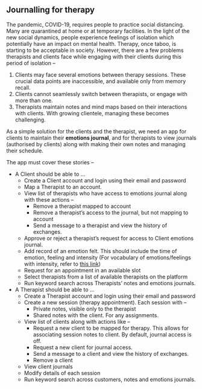 ## Journalling for therapy

The pandemic, COVID-19, requires people to practice social distancing. Many are quarantined at home or at temporary facilities. In the light of the new social dynamics, people experience feelings of isolation which potentially have an impact on mental health. Therapy, once taboo, is starting to be acceptable in society. However, there are a few problems therapists and clients face while engaging with their clients during this period of isolation –


1. Clients may face several emotions between therapy sessions. These crucial data points are inaccessible, and available only from memory recall.
2. Clients cannot seamlessly switch between therapists, or engage with more than one.
3. Therapists maintain notes and mind maps based on their interactions with clients. With growing clientele, managing these becomes challenging.

As a simple solution for the clients and the therapist, we need an app for clients to maintain their **emotions journal**, and for therapists to view journals (authorised by clients) along with making their own notes and managing their schedule.

The app must cover these stories –

*   A Client should be able to …
    *   Create a Client account and login using their email and password
    *   Map a Therapist to an account.
    *   View list of therapists who have access to emotions journal along with these actions –
        *   Remove a therapist mapped to account
        *   Remove a therapist’s access to the journal, but not mapping to account
        *   Send a message to a therapist and view the history of exchanges.
    *   Approve or reject a therapist’s request for access to Client emotions journal.
    *   Add record of an emotion felt. This should include the time of emotion, feeling and intensity (For vocabulary of emotions/feelings with intensity, refer to [this link](https://tomdrummond.com/app/uploads/2019/11/Emotion-Feelings.pdf))
    *   Request for an appointment in an available slot
    *   Select therapists from a list of available therapists on the platform
    *   Run keyword search across Therapists’ notes and emotions journals.
*   A Therapist should be able to …
    *   Create a Therapist account and login using their email and password
    *   Create a new session (therapy appointment). Each session with –
        *   Private notes, visible only to the therapist
        *   Shared notes with the client. For any assignments.
    *   View list of clients along with actions like –
        *   Request a new client to be mapped for therapy. This allows for associating session notes to client. By default, journal access is off. 
        *   Request a new client for journal access. 
        *   Send a message to a client and view the history of exchanges.
        *   Remove a client
    *   View client journals
    *   Modify details of each session
    *   Run keyword search across customers, notes and emotions journals.